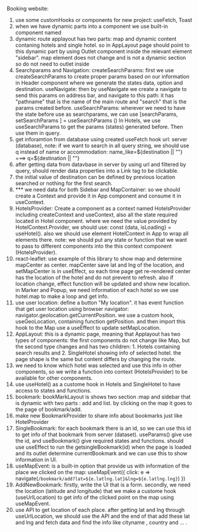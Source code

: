Booking website:

1. use some customHooks or components for new project: useFetch, Toast
2. when we have dynamic parts into a component we use built-in component named <Outlet/>
3. dynamic route
applayout has two parts: map and dynamic content contaning hotels and single hotel. so in AppLayout page should point to this dynamic part by using Outlet component inside the relevant element "sidebar".
map element does not change  and is not a dynamic section so do not need to outlet inside
4. Searchparams and Navigation:
createSearchParams:
first we use createSearchParams to create proper params based on our information in Header component where we generate the states data, option and destination. 
useNavigate:
then by useNavigate we create a navigate to send this params on address bar, and navigate to this path: it has "pathname" that is the name of the main route and "search" that is the params created before. 
useSearchParams:
wherever we need to have the state before use as searchparams, we can use [searchParams, setSearchParams ] = useSearchParams ()
In Hotels, we use useSearchParams to get the params (states) generated before.
Then use them in query.
5. get inforamtion from database using created useFetch hook
url: server (database),
note: if we want to search in all query string, we should use q instead of name or accommodation:
name_like=${destination || ""} ===> q=${destination || ""}
6. after getting data from datavbase in server by using url and filtered by query, should render data properties into a Link tag to be clickable.
7. the initial value of destination can be defined by previous location searched or nothing for the first search.
8. *** we need data for both Sidebar and MapContainer: so we should create a Context and provide it in App component and consume it in useContext.
9. HotelsProvider:
Create a component as a context named HotelsProvider including createContext and useContext, also all the state required located in Hotel component.
where we need the value provided by HotelContext.Provider, we should use:
const {data, isLoading} = useHotel(). also we should use element HotelContext in App to wrap all elements there.
note: we should put any state or function that we want to pass to different components into the this context component (HotelsProvider).
10. react-leaflet:
use example of this library to show map and determine mapCenter as center. mapCenter save lat and lng of the location, and setMapCenter is in useEffect, so each time page get re-rendered center has the location of the hotel and do not prevent to refresh. also if location change, effect function will be updated and show new location. 
in Marker and Popup, we need information of each hotel so we use hotel.map to make a loop and get info.
11. use user location:
define a button  "My location". it has event function that get user location using browser navigator: navigator.geolocation.getCurrentPosition. we use a custom hook, useGeoLocation, containing function getPosition. and then import this hook to the Map use a useEffect to update setMapLocation.
12. AppLayout:
this is a dynamic page, meaning that Applayout has two types of components: the first components do not change like Map, but the second type changes and has two children: 1. Hotels containing search results and 2. SingleHotel showing info of selected hotel. the page shape is the same but content differs by changing the route.
13. we need to know which hotel was selected and use this info in other components, so we write a function into context (HotelsProvider) to be available for other components.
14. use useHotel() as a custome hook in Hotels and SingleHotel to have access to states and functions.
15. bookmark:
bookMarkLayout is shows two section :map and sidebar that is dynamic with two parts : add and list. by clicking on the map it goes to the page of bookmark/add.
16. make new BookmarkProvider to share info about bookmarks just like HotelProvider
17. SingleBookmark:
for each bookmark there is an id, so we can use this id to get info of that bookmark from server (dataset). useParams() give use the id, and useBookmark() give required states and functions. should use useEffect to run the getsingleBookmark(id) when the page is loaded and its outlet determine currentBookmark and we can use this to show information in UI. 
18. useMapEvent: is a built-in option that provide us with information of the place we clicked on the map:
useMapEvent({
    click: e => navigate(`/bookmark/add?lat=${e.latlng.lat}&lng=${e.latlng.lng}`)
  })
18. AddNewBookmark:
firstly, write the UI that is a form. secondly, we need the location (latitude and longitude) that we make a custome hook (useUrlLocation) to get info of the clicked point on the map using useMapEvent.
19. use API to get location of each place. after getting lat and lng through useUrlLocation, we should use the API and the end of that add these lat and lng and  fetch data and find the info like cityname , country and ... . 


